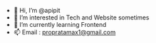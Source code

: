 - 👋 Hi, I’m @apipit
- 👀 I’m interested in Tech and Website sometimes
- 🌱 I’m currently learning Frontend
- 📫 Email : propratamax1@gmail.com


<!---
apipit/apipit is a ✨ special ✨ repository because its `README.md` (this file) appears on your GitHub profile.
You can click the Preview link to take a look at your changes.
--->
